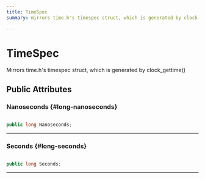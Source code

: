 ```yaml
---
title: TimeSpec
summary: mirrors time.h's timespec struct, which is generated by clock-gettime 

---
```


# TimeSpec




Mirrors time.h's timespec struct, which is generated by clock&#95;gettime()   





## Public Attributes

### Nanoseconds {#long-nanoseconds}

```csharp

public long Nanoseconds;

```






-----------

### Seconds {#long-seconds}

```csharp

public long Seconds;

```






-----------


